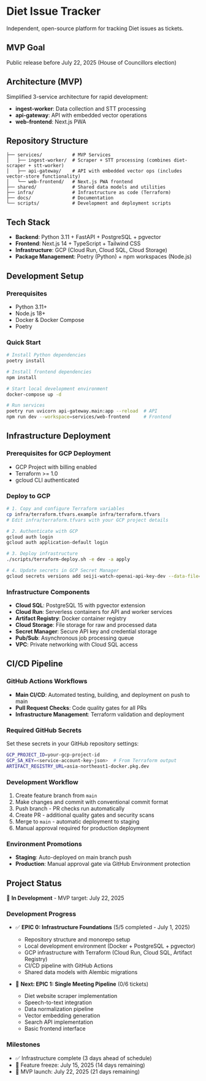 # Diet Issue Tracker

Independent, open-source platform for tracking Diet issues as tickets.

## MVP Goal
Public release before July 22, 2025 (House of Councillors election)

## Architecture (MVP)
Simplified 3-service architecture for rapid development:
- **ingest-worker**: Data collection and STT processing
- **api-gateway**: API with embedded vector operations
- **web-frontend**: Next.js PWA

## Repository Structure
```
├── services/           # MVP Services
│   ├── ingest-worker/  # Scraper + STT processing (combines diet-scraper + stt-worker)
│   ├── api-gateway/    # API with embedded vector ops (includes vector-store functionality)
│   └── web-frontend/   # Next.js PWA frontend
├── shared/             # Shared data models and utilities
├── infra/              # Infrastructure as code (Terraform)
├── docs/               # Documentation
└── scripts/            # Development and deployment scripts
```

## Tech Stack
- **Backend**: Python 3.11 + FastAPI + PostgreSQL + pgvector
- **Frontend**: Next.js 14 + TypeScript + Tailwind CSS
- **Infrastructure**: GCP (Cloud Run, Cloud SQL, Cloud Storage)
- **Package Management**: Poetry (Python) + npm workspaces (Node.js)

## Development Setup

### Prerequisites
- Python 3.11+
- Node.js 18+
- Docker & Docker Compose
- Poetry

### Quick Start
```bash
# Install Python dependencies
poetry install

# Install frontend dependencies  
npm install

# Start local development environment
docker-compose up -d

# Run services
poetry run uvicorn api-gateway.main:app --reload  # API
npm run dev --workspace=services/web-frontend     # Frontend
```

## Infrastructure Deployment

### Prerequisites for GCP Deployment
- GCP Project with billing enabled
- Terraform >= 1.0
- gcloud CLI authenticated

### Deploy to GCP
```bash
# 1. Copy and configure Terraform variables
cp infra/terraform.tfvars.example infra/terraform.tfvars
# Edit infra/terraform.tfvars with your GCP project details

# 2. Authenticate with GCP
gcloud auth login
gcloud auth application-default login

# 3. Deploy infrastructure
./scripts/terraform-deploy.sh -e dev -a apply

# 4. Update secrets in GCP Secret Manager
gcloud secrets versions add seiji-watch-openai-api-key-dev --data-file=- <<< 'your-openai-api-key'
```

### Infrastructure Components
- **Cloud SQL**: PostgreSQL 15 with pgvector extension
- **Cloud Run**: Serverless containers for API and worker services  
- **Artifact Registry**: Docker container registry
- **Cloud Storage**: File storage for raw and processed data
- **Secret Manager**: Secure API key and credential storage
- **Pub/Sub**: Asynchronous job processing queue
- **VPC**: Private networking with Cloud SQL access

## CI/CD Pipeline

### GitHub Actions Workflows
- **Main CI/CD**: Automated testing, building, and deployment on push to main
- **Pull Request Checks**: Code quality gates for all PRs
- **Infrastructure Management**: Terraform validation and deployment

### Required GitHub Secrets
Set these secrets in your GitHub repository settings:
```bash
GCP_PROJECT_ID=your-gcp-project-id
GCP_SA_KEY=<service-account-key-json>  # From Terraform output
ARTIFACT_REGISTRY_URL=asia-northeast1-docker.pkg.dev
```

### Development Workflow
1. Create feature branch from `main`
2. Make changes and commit with conventional commit format
3. Push branch - PR checks run automatically
4. Create PR - additional quality gates and security scans
5. Merge to `main` - automatic deployment to staging
6. Manual approval required for production deployment

### Environment Promotions
- **Staging**: Auto-deployed on main branch push
- **Production**: Manual approval gate via GitHub Environment protection

## Project Status
🚧 **In Development** - MVP target: July 22, 2025

### Development Progress
- ✅ **EPIC 0: Infrastructure Foundations** (5/5 completed - July 1, 2025)
  - Repository structure and monorepo setup
  - Local development environment (Docker + PostgreSQL + pgvector)
  - GCP infrastructure with Terraform (Cloud Run, Cloud SQL, Artifact Registry)
  - CI/CD pipeline with GitHub Actions
  - Shared data models with Alembic migrations

- 🎯 **Next: EPIC 1: Single Meeting Pipeline** (0/6 tickets)
  - Diet website scraper implementation
  - Speech-to-text integration
  - Data normalization pipeline
  - Vector embedding generation
  - Search API implementation
  - Basic frontend interface

### Milestones
- ✅ Infrastructure complete (3 days ahead of schedule)
- 🎯 Feature freeze: July 15, 2025 (14 days remaining)
- 🎯 MVP launch: July 22, 2025 (21 days remaining)